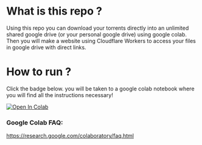 # What is this repo ?
Using this repo you can download your torrents directly into an unlimited shared google drive (or your personal google drive) using google colab. Then you will make a website using Cloudflare Workers to access your files in google drive with direct links.

# How to run ?
Click the badge below. you will be taken to a google colab notebook where you will find all the instructions necessary!

<a href="https://colab.research.google.com/github/DanyTPG/colab-torrent-drive/blob/main/CloudTorrentClient_Public.ipynb" target="_parent"><img src="https://colab.research.google.com/assets/colab-badge.svg" alt="Open In Colab"/></a>

### Google Colab FAQ:
https://research.google.com/colaboratory/faq.html
